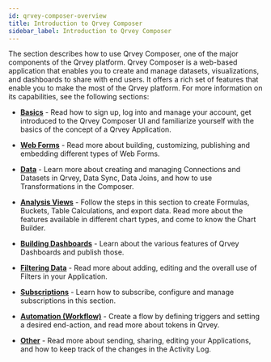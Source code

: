 ```yaml
---
id: qrvey-composer-overview
title: Introduction to Qrvey Composer
sidebar_label: Introduction to Qrvey Composer
---
```


<div style={{textAlign: "justify"}}>

The section describes how to use Qrvey Composer, one of the major components of the Qrvey platform. Qrvey Composer is a web-based application that enables you to create and manage datasets, visualizations, and dashboards to share with end users. It offers a rich set of features that enable you to make the most of the Qrvey platform. For more information on its capabilities, see the following sections: 

* **[Basics](../ui-docs/basics/logging-in.md)** - Read how to sign up, log into and manage your account, get introduced to the Qrvey Composer UI and familiarize yourself with the basics of the concept of a Qrvey Application.

* **[Web Forms](../ui-docs/web-forms/1_web-forms.md)** - Read more about building, customizing, publishing and embedding different types of Web Forms.

* **[Data](../ui-docs/datasets/data_overview.md)** - Learn more about creating and managing Connections and Datasets in Qrvey, Data Sync, Data Joins, and how to use Transformations in the Composer.

* **[Analysis Views](../ui-docs/dataviews/formulas.md)** - Follow the steps in this section to create Formulas, Buckets, Table Calculations, and export data. Read more about the features available in different chart types, and come to know the Chart Builder.

* **[Building Dashboards](../ui-docs/builders/reports.md)** - Learn about the various features of Qrvey Dashboards and publish those.

* **[Filtering Data](../ui-docs/filtering-data/introduction.md)** - Read more about adding, editing and the overall use of Filters in your Application.

* **[Subscriptions](../ui-docs/subscriptions/subscribing-exports.md)** -
Learn how to subscribe, configure and manage subscriptions in this section.

* **[Automation (Workflow)](../ui-docs/automation/flows.md)** - Create a flow by defining triggers and setting a desired end-action, and read more about tokens in Qrvey.  

* **[Other](../ui-docs/automation/flows.md)** - Read more about sending, sharing, editing your Applications, and how to keep track of the changes in the Activity Log.

</div>
